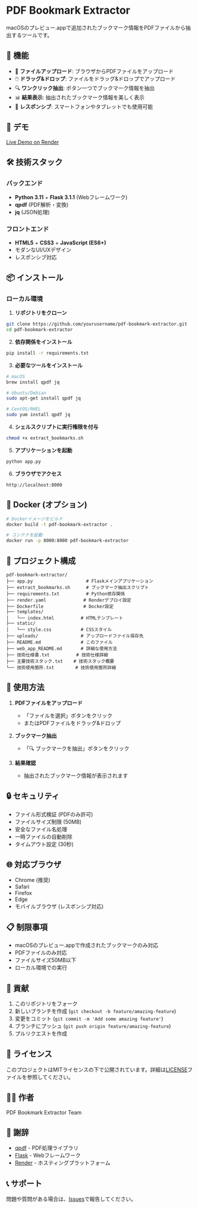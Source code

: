 # PDF Bookmark Extractor

macOSのプレビュー.appで追加されたブックマーク情報をPDFファイルから抽出するツールです。

## 🌟 機能

- 📁 **ファイルアップロード**: ブラウザからPDFファイルをアップロード
- 🖱️ **ドラッグ&ドロップ**: ファイルをドラッグ&ドロップでアップロード
- 🔍 **ワンクリック抽出**: ボタン一つでブックマーク情報を抽出
- 📊 **結果表示**: 抽出されたブックマーク情報を美しく表示
- 📱 **レスポンシブ**: スマートフォンやタブレットでも使用可能

## 🚀 デモ

[Live Demo on Render](https://pdf-bookmark-extractor.onrender.com)

## 🛠️ 技術スタック

### バックエンド
- **Python 3.11** + **Flask 3.1.1** (Webフレームワーク)
- **qpdf** (PDF解析・変換)
- **jq** (JSON処理)

### フロントエンド
- **HTML5** + **CSS3** + **JavaScript (ES6+)**
- モダンなUI/UXデザイン
- レスポンシブ対応

## 📦 インストール

### ローカル環境

1. **リポジトリをクローン**
```bash
git clone https://github.com/yourusername/pdf-bookmark-extractor.git
cd pdf-bookmark-extractor
```

2. **依存関係をインストール**
```bash
pip install -r requirements.txt
```

3. **必要なツールをインストール**
```bash
# macOS
brew install qpdf jq

# Ubuntu/Debian
sudo apt-get install qpdf jq

# CentOS/RHEL
sudo yum install qpdf jq
```

4. **シェルスクリプトに実行権限を付与**
```bash
chmod +x extract_bookmarks.sh
```

5. **アプリケーションを起動**
```bash
python app.py
```

6. **ブラウザでアクセス**
```
http://localhost:8000
```

## 🐳 Docker (オプション)

```bash
# Dockerイメージをビルド
docker build -t pdf-bookmark-extractor .

# コンテナを起動
docker run -p 8000:8000 pdf-bookmark-extractor
```

## 📁 プロジェクト構成

```
pdf-bookmark-extractor/
├── app.py                    # Flaskメインアプリケーション
├── extract_bookmarks.sh      # ブックマーク抽出スクリプト
├── requirements.txt          # Python依存関係
├── render.yaml              # Renderデプロイ設定
├── Dockerfile               # Docker設定
├── templates/
│   └── index.html          # HTMLテンプレート
├── static/
│   └── style.css           # CSSスタイル
├── uploads/                # アップロードファイル保存先
├── README.md               # このファイル
├── web_app_README.md       # 詳細な使用方法
├── 技術仕様書.txt          # 技術仕様詳細
├── 主要技術スタック.txt    # 技術スタック概要
└── 技術使用箇所.txt        # 技術使用箇所詳細
```

## 🔧 使用方法

1. **PDFファイルをアップロード**
   - 「ファイルを選択」ボタンをクリック
   - またはPDFファイルをドラッグ&ドロップ

2. **ブックマーク抽出**
   - 「🔍 ブックマークを抽出」ボタンをクリック

3. **結果確認**
   - 抽出されたブックマーク情報が表示されます

## 🔒 セキュリティ

- ファイル形式検証 (PDFのみ許可)
- ファイルサイズ制限 (50MB)
- 安全なファイル名処理
- 一時ファイルの自動削除
- タイムアウト設定 (30秒)

## 🌐 対応ブラウザ

- Chrome (推奨)
- Safari
- Firefox
- Edge
- モバイルブラウザ (レスポンシブ対応)

## 📋 制限事項

- macOSのプレビュー.appで作成されたブックマークのみ対応
- PDFファイルのみ対応
- ファイルサイズ50MB以下
- ローカル環境での実行

## 🤝 貢献

1. このリポジトリをフォーク
2. 新しいブランチを作成 (`git checkout -b feature/amazing-feature`)
3. 変更をコミット (`git commit -m 'Add some amazing feature'`)
4. ブランチにプッシュ (`git push origin feature/amazing-feature`)
5. プルリクエストを作成

## 📄 ライセンス

このプロジェクトはMITライセンスの下で公開されています。詳細は[LICENSE](LICENSE)ファイルを参照してください。

## 👨‍💻 作者

PDF Bookmark Extractor Team

## 🙏 謝辞

- [qpdf](https://github.com/qpdf/qpdf) - PDF処理ライブラリ
- [Flask](https://flask.palletsprojects.com/) - Webフレームワーク
- [Render](https://render.com/) - ホスティングプラットフォーム

## 📞 サポート

問題や質問がある場合は、[Issues](https://github.com/yourusername/pdf-bookmark-extractor/issues)で報告してください。 